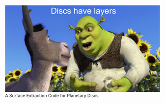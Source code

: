 
![alt text](https://github.com/himanshi-garg/onion/blob/main/supplementary/shrek.jpg)
A Surface Extraction Code for Planetary Discs
